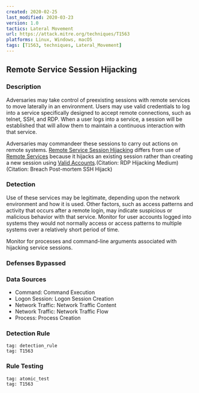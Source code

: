 ```yaml
---
created: 2020-02-25
last_modified: 2020-03-23
version: 1.0
tactics: Lateral Movement
url: https://attack.mitre.org/techniques/T1563
platforms: Linux, Windows, macOS
tags: [T1563, techniques, Lateral_Movement]
---
```


## Remote Service Session Hijacking

### Description

Adversaries may take control of preexisting sessions with remote services to move laterally in an environment. Users may use valid credentials to log into a service specifically designed to accept remote connections, such as telnet, SSH, and RDP. When a user logs into a service, a session will be established that will allow them to maintain a continuous interaction with that service.

Adversaries may commandeer these sessions to carry out actions on remote systems. [Remote Service Session Hijacking](https://attack.mitre.org/techniques/T1563) differs from use of [Remote Services](https://attack.mitre.org/techniques/T1021) because it hijacks an existing session rather than creating a new session using [Valid Accounts](https://attack.mitre.org/techniques/T1078).(Citation: RDP Hijacking Medium)(Citation: Breach Post-mortem SSH Hijack)

### Detection

Use of these services may be legitimate, depending upon the network environment and how it is used. Other factors, such as access patterns and activity that occurs after a remote login, may indicate suspicious or malicious behavior with that service. Monitor for user accounts logged into systems they would not normally access or access patterns to multiple systems over a relatively short period of time.

Monitor for processes and command-line arguments associated with hijacking service sessions.

### Defenses Bypassed



### Data Sources

  - Command: Command Execution
  -  Logon Session: Logon Session Creation
  -  Network Traffic: Network Traffic Content
  -  Network Traffic: Network Traffic Flow
  -  Process: Process Creation
### Detection Rule

```query
tag: detection_rule
tag: T1563
```

### Rule Testing

```query
tag: atomic_test
tag: T1563
```
